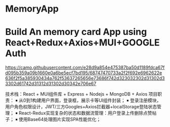 # MemoryApp
# Build An memory card App using React+Redux+Axios+MUI+GOOGLE Auth

https://camo.githubusercontent.com/e28d9a854e475387ba50d1189fdca67fd095b359a09b1660e0a6be5ecf7bd195/68747470733a2f2f692e6962622e636f2f5a385930434a762f53637265656e73686f742d323032302d31302d33302d61742d31312d31302d30342e706e67


技术栈：React + MUI组件库 + Express + Nodejs + MongoDB + Axios
项目职责：
￭ 从0到1构建用户界面，登录框，展示卡等UI组件封装；
￭ 登录注册模块，用户角色权限设计，JWT/三方Googles+Axios拦截器+localStorage登陆状态管理；
￭ React-Redux实现复杂的状态和数据流管理：用户登录上传删除点赞帖子；
￭ 使用Base64处理图片实现SPA性能优化；
